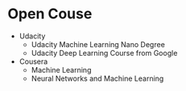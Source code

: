 # Open Couse

* Udacity
  * Udacity Machine Learning Nano Degree
  * Udacity Deep Learning Course from Google
* Cousera
  * Machine Learning
  * Neural Networks and Machine Learning
